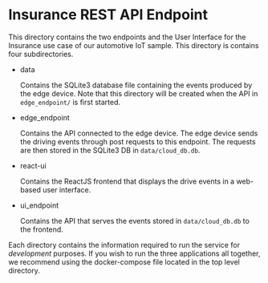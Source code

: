 # Insurance REST API Endpoint

This directory contains the two endpoints and the User Interface for the Insurance use case of our automotive IoT sample. This directory is contains four subdirectories.

- data

    Contains the SQLite3 database file containing the events produced by the edge device. Note that this directory will be created when the API in `edge_endpoint/` is first started.

- edge_endpoint

    Contains the API connected to the edge device. The edge device sends the driving events through post requests to this endpoint. The requests are then stored in the SQLite3 DB in `data/cloud_db.db`.

- react-ui

    Contains the ReactJS frontend that displays the drive events in a web-based user interface.

- ui_endpoint

    Contains the API that serves the events stored in `data/cloud_db.db` to the frontend.

Each directory contains the information required to run the service for *development* purposes. If you wish to run the three applications all together, we recommend using the docker-compose file located in the top level directory.